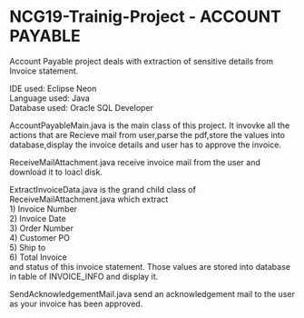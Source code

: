 # NCG19-Trainig-Project - ACCOUNT PAYABLE

Account Payable project deals with extraction of sensitive details from Invoice statement.

IDE used: Eclipse Neon\
Language used: Java\
Database used: Oracle SQL Developer


AccountPayableMain.java is the main class of this project. It invovke all the actions that are Recieve mail from user,parse the pdf,store the values into database,display the invoice details and user has to approve the invoice.

ReceiveMailAttachment.java receive invoice mail from the user and download it to loacl disk.

ExtractInvoiceData.java is the grand child class of ReceiveMailAttachment.java which extract\
          1) Invoice Number\
          2) Invoice Date\
          3) Order Number\
          4) Customer PO\
          5) Ship to \
          6) Total Invoice\
and status of this invoice statement. Those values are stored into database in table of INVOICE_INFO and display it.

SendAcknowledgementMail.java send an acknowledgement mail to the user as your invoice has been approved.  
          
